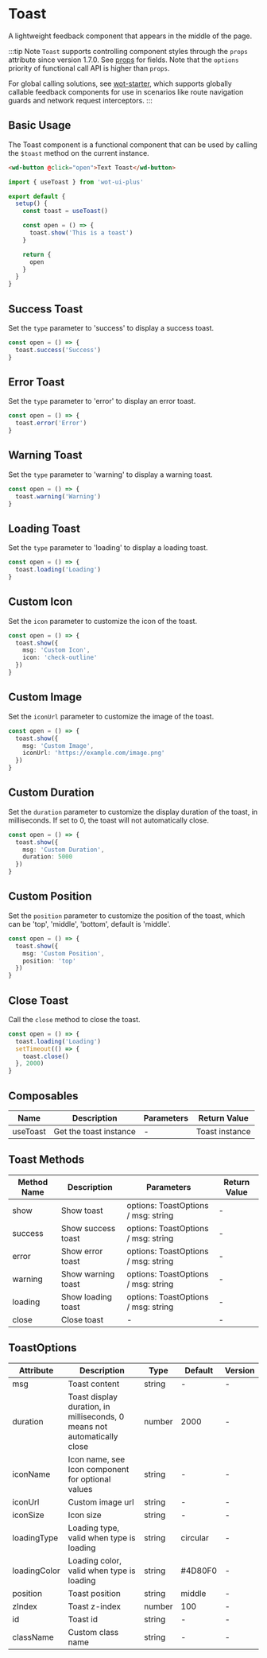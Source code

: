 # Toast

A lightweight feedback component that appears in the middle of the page.

:::tip Note
`Toast` supports controlling component styles through the `props` attribute since version 1.7.0. See [props](#props) for fields. Note that the `options` priority of functional call API is higher than `props`.

For global calling solutions, see [wot-starter](https://starter.wot-ui.cn/guide/feedback.html), which supports globally callable feedback components for use in scenarios like route navigation guards and network request interceptors.
:::

## Basic Usage

The Toast component is a functional component that can be used by calling the `$toast` method on the current instance.

```html
<wd-button @click="open">Text Toast</wd-button>
```

```typescript
import { useToast } from 'wot-ui-plus'

export default {
  setup() {
    const toast = useToast()

    const open = () => {
      toast.show('This is a toast')
    }

    return {
      open
    }
  }
}
```

## Success Toast

Set the `type` parameter to 'success' to display a success toast.

```typescript
const open = () => {
  toast.success('Success')
}
```

## Error Toast

Set the `type` parameter to 'error' to display an error toast.

```typescript
const open = () => {
  toast.error('Error')
}
```

## Warning Toast

Set the `type` parameter to 'warning' to display a warning toast.

```typescript
const open = () => {
  toast.warning('Warning')
}
```

## Loading Toast

Set the `type` parameter to 'loading' to display a loading toast.

```typescript
const open = () => {
  toast.loading('Loading')
}
```

## Custom Icon

Set the `icon` parameter to customize the icon of the toast.

```typescript
const open = () => {
  toast.show({
    msg: 'Custom Icon',
    icon: 'check-outline'
  })
}
```

## Custom Image

Set the `iconUrl` parameter to customize the image of the toast.

```typescript
const open = () => {
  toast.show({
    msg: 'Custom Image',
    iconUrl: 'https://example.com/image.png'
  })
}
```

## Custom Duration

Set the `duration` parameter to customize the display duration of the toast, in milliseconds. If set to 0, the toast will not automatically close.

```typescript
const open = () => {
  toast.show({
    msg: 'Custom Duration',
    duration: 5000
  })
}
```

## Custom Position

Set the `position` parameter to customize the position of the toast, which can be 'top', 'middle', 'bottom', default is 'middle'.

```typescript
const open = () => {
  toast.show({
    msg: 'Custom Position',
    position: 'top'
  })
}
```

## Close Toast

Call the `close` method to close the toast.

```typescript
const open = () => {
  toast.loading('Loading')
  setTimeout(() => {
    toast.close()
  }, 2000)
}
```

## Composables

| Name | Description | Parameters | Return Value |
|---------|---------|---------|------|
| useToast | Get the toast instance | - | Toast instance |

## Toast Methods

| Method Name | Description | Parameters | Return Value |
|---------|---------|---------|------|
| show | Show toast | options: ToastOptions / msg: string | - |
| success | Show success toast | options: ToastOptions / msg: string | - |
| error | Show error toast | options: ToastOptions / msg: string | - |
| warning | Show warning toast | options: ToastOptions / msg: string | - |
| loading | Show loading toast | options: ToastOptions / msg: string | - |
| close | Close toast | - | - |

## ToastOptions

| Attribute | Description | Type | Default | Version |
|---------|---------|---------|---------|------|
| msg | Toast content | string | - | - |
| duration | Toast display duration, in milliseconds, 0 means not automatically close | number | 2000 | - |
| iconName | Icon name, see Icon component for optional values | string | - | - |
| iconUrl | Custom image url | string | - | - |
| iconSize | Icon size | string | - | - |
| loadingType | Loading type, valid when type is loading | string | circular | - |
| loadingColor | Loading color, valid when type is loading | string | #4D80F0 | - |
| position | Toast position | string | middle | - |
| zIndex | Toast z-index | number | 100 | - |
| id | Toast id | string | - | - |
| className | Custom class name | string | - | - |